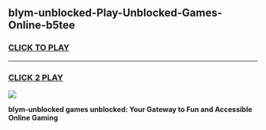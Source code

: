
## blym-unblocked-Play-Unblocked-Games-Online-b5tee
<h3>
<a href="https://premium76.site?title=blym-unblocked&ref=25A">CLICK TO PLAY</a></h3>
<hr>

<h3>
<a href="https://premium76.site?title=blym-unblocked&ref=25A">CLICK 2 PLAY</a>
  
</h3>

<a href="https://premium76.site?title=blym-unblocked&ref=25A"><img src="https://clearcache.store/games.png"></a>


**blym-unblocked games unblocked: Your Gateway to Fun and Accessible Online Gaming**
